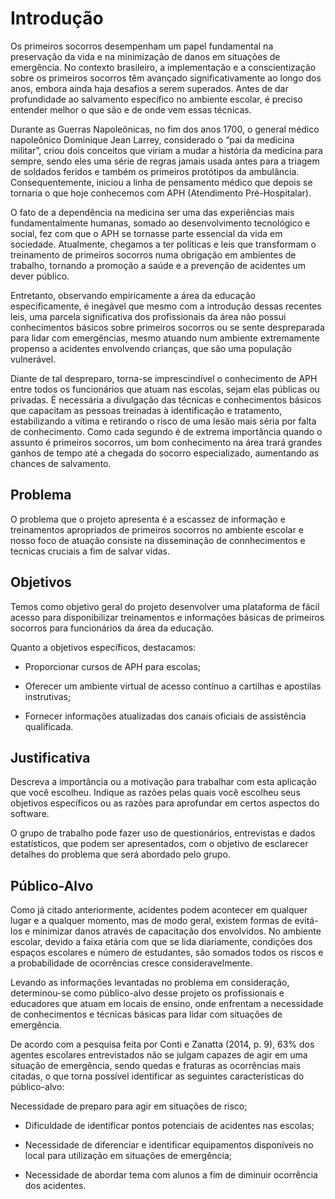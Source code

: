 # Introdução

Os primeiros socorros desempenham um papel fundamental na preservação da vida e na minimização de danos em situações de emergência. No contexto brasileiro, a implementação e a conscientização sobre os primeiros socorros têm avançado significativamente ao longo dos anos, embora ainda haja desafios a serem superados. Antes de dar profundidade ao salvamento específico no ambiente escolar, é preciso entender melhor o que são e de onde vem essas técnicas. 

Durante as Guerras Napoleônicas, no fim dos anos 1700, o general médico napoleônico Dominique Jean Larrey, considerado o “pai da medicina militar”, criou dois conceitos que viriam a mudar a história da medicina para sempre, sendo eles uma série de regras jamais usada antes para a triagem de soldados feridos e também os primeiros protótipos da ambulância. Consequentemente, iniciou a linha de pensamento médico que depois se tornaria o que hoje conhecemos com APH (Atendimento Pré-Hospitalar). 

O fato de a dependência na medicina ser uma das experiências mais fundamentalmente humanas, somado ao desenvolvimento tecnológico e social, fez com que o APH se tornasse parte essencial da vida em sociedade. Atualmente, chegamos a ter políticas e leis que transformam o treinamento de primeiros socorros numa obrigação em ambientes de trabalho, tornando a promoção a saúde e a prevenção de acidentes um dever público. 

Entretanto, observando empiricamente a área da educação especificamente, é inegável que mesmo com a introdução dessas recentes leis, uma parcela significativa dos profissionais da área não possui conhecimentos básicos sobre primeiros socorros ou se sente despreparada para lidar com emergências, mesmo atuando num ambiente extremamente propenso a acidentes envolvendo crianças, que são uma população vulnerável. 

Diante de tal despreparo, torna-se imprescindível o conhecimento de APH entre todos os funcionários que atuam nas escolas, sejam elas públicas ou privadas. É necessária a divulgação das técnicas e conhecimentos básicos que capacitam as pessoas treinadas à identificação e tratamento, estabilizando a vítima e retirando o risco de uma lesão mais séria por falta de conhecimento. Como cada segundo é de extrema importância quando o assunto é primeiros socorros, um bom conhecimento na área trará grandes ganhos de tempo até a chegada do socorro especializado, aumentando as chances de salvamento. 

## Problema

O problema que o projeto apresenta  é a escassez de informação e treinamentos apropriados de primeiros socorros no ambiente escolar e nosso foco de atuação consiste na disseminação de connhecimentos e tecnicas cruciais a fim de salvar vidas. 


## Objetivos

Temos como objetivo geral do projeto desenvolver uma plataforma de fácil acesso para disponibilizar treinamentos e informações básicas de primeiros socorros para funcionários da área da educação.  

Quanto a objetivos específicos, destacamos: 

- Proporcionar cursos de APH para escolas; 

- Oferecer um ambiente virtual de acesso contínuo a cartilhas e apostilas instrutivas; 

- Fornecer informações atualizadas dos canais oficiais de assistência qualificada. 

## Justificativa

Descreva a importância ou a motivação para trabalhar com esta aplicação que você escolheu. Indique as razões pelas quais você escolheu seus objetivos específicos ou as razões para aprofundar em certos aspectos do software.

O grupo de trabalho pode fazer uso de questionários, entrevistas e dados estatísticos, que podem ser apresentados, com o objetivo de esclarecer detalhes do problema que será abordado pelo grupo.

## Público-Alvo

Como já citado anteriormente, acidentes podem acontecer em qualquer lugar e a qualquer momento, mas de modo geral, existem formas de evitá-los e minimizar danos através de capacitação dos envolvidos. No ambiente escolar, devido a faixa etária com que se lida diariamente, condições dos espaços escolares e número de estudantes, são somados todos os riscos e a probabilidade de ocorrências cresce consideravelmente. 

Levando as informações levantadas no problema em consideração, determinou-se como público-alvo desse projeto os profissionais e educadores que atuam em locais de ensino, onde enfrentam a necessidade de conhecimentos e técnicas básicas para lidar com situações de emergência. 

De acordo com a pesquisa feita por Conti e Zanatta (2014, p. 9), 63% dos agentes escolares entrevistados não se julgam capazes de agir em uma situação de emergência, sendo quedas e fraturas as ocorrências mais citadas, o que torna possível identificar as seguintes características do público-alvo: 

Necessidade de preparo para agir em situações de risco; 

- Dificuldade de identificar pontos potenciais de acidentes nas escolas; 

- Necessidade de diferenciar e identificar equipamentos disponíveis no local para utilização em situações de emergência; 

- Necessidade de abordar tema com alunos a fim de diminuir ocorrência dos acidentes. 
